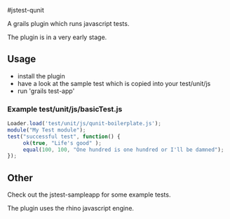 #jstest-qunit

A grails plugin which runs javascript tests.

The plugin is in a very early stage.

## Usage
 - install the plugin
 - have a look at the sample test which is copied into your test/unit/js
 - run 'grails test-app'
 
 ### Example test/unit/js/basicTest.js
 ```javascript
Loader.load('test/unit/js/qunit-boilerplate.js');
module("My Test module");
test("successful test", function() {
	  ok(true, "Life's good" );
	  equal(100, 100, "One hundred is one hundred or I'll be damned");
});
```

## Other
Check out the jstest-sampleapp for some example tests.

The plugin uses the rhino javascript engine.